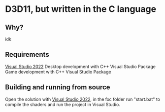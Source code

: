 # D3D11, but written in the C language
## Why?
idk
## Requirements
[Visual Studio 2022](https://visualstudio.microsoft.com/)
Desktop development with C++ Visual Studio Package
Game development with C++ Visual Studio Package
## Building and running from source
Open the solution with [Visual Studio 2022](https://visualstudio.microsoft.com/), in the fxc folder run "start.bat" to compile the shaders and run the project in Visual Studio.
